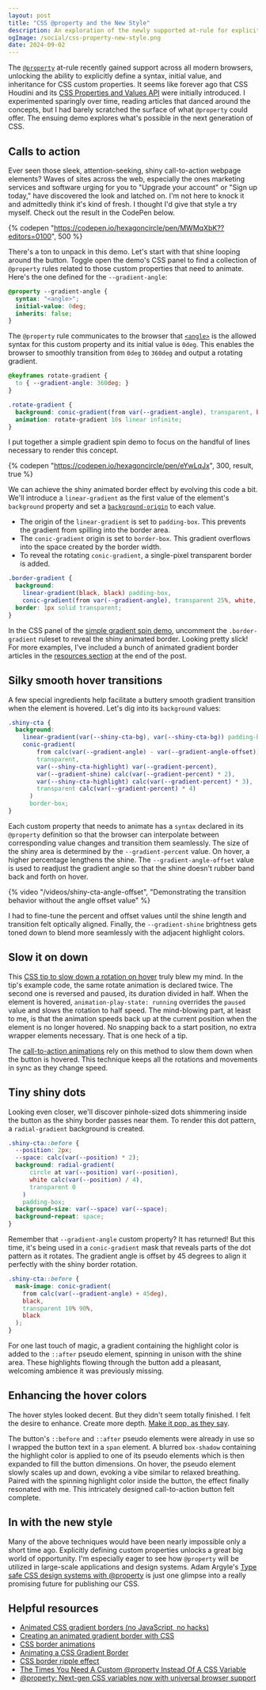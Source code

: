 ```yaml
---
layout: post
title: "CSS @property and the New Style"
description: An exploration of the newly supported at-rule for explicitly defining and animating custom properties in CSS.
ogImage: /social/css-property-new-style.png
date: 2024-09-02
---
```


The [`@property`](https://developer.mozilla.org/en-US/docs/Web/CSS/@property) at-rule recently gained support across all modern browsers, unlocking the ability to explicitly define a syntax, initial value, and inheritance for CSS custom properties. It seems like forever ago that CSS Houdini and its [CSS Properties and Values API](https://developer.mozilla.org/en-US/docs/Web/API/CSS_Properties_and_Values_API) were initially introduced. I experimented sparingly over time, reading articles that danced around the concepts, but I had barely scratched the surface of what `@property` could offer. The ensuing demo explores what's possible in the next generation of CSS.

## Calls to action

Ever seen those sleek, attention-seeking, shiny call-to-action webpage elements? Waves of sites across the web, especially the ones marketing services and software urging for you to "Upgrade your account" or "Sign up today," have discovered the look and latched on. I'm not here to knock it and admittedly think it's kind of fresh. I thought I'd give that style a try myself. Check out the result in the CodePen below.

{% codepen "https://codepen.io/hexagoncircle/pen/MWMqXbK??editors=0100", 500 %}

There's a ton to unpack in this demo. Let's start with that shine looping around the button. Toggle open the demo's CSS panel to find a collection of `@property` rules related to those custom properties that need to animate. Here's the one defined for the `--gradient-angle`:

```scss
@property --gradient-angle {
  syntax: "<angle>";
  initial-value: 0deg;
  inherits: false;
}
```

The `@property` rule communicates to the browser that [`<angle>`](https://developer.mozilla.org/en-US/docs/Web/CSS/angle) is the allowed syntax for this custom property and its initial value is `0deg`. This enables the browser to smoothly transition from `0deg` to `360deg` and output a rotating gradient.

```scss
@keyframes rotate-gradient {
  to { --gradient-angle: 360deg; }
}

.rotate-gradient {
  background: conic-gradient(from var(--gradient-angle), transparent, black);
  animation: rotate-gradient 10s linear infinite;
}
```

I put together a simple gradient spin demo to focus on the handful of lines necessary to render this concept.

{% codepen "https://codepen.io/hexagoncircle/pen/eYwLqJx", 300, result, true %}

We can achieve the shiny animated border effect by evolving this code a bit. We'll introduce a `linear-gradient` as the first value of the element's `background` property and set a [`background-origin`](https://developer.mozilla.org/en-US/docs/Web/CSS/background-origin) to each value.

- The origin of the `linear-gradient` is set to `padding-box`. This prevents the gradient from spilling into the border area.
- The `conic-gradient` origin is set to `border-box`. This gradient overflows into the space created by the border width.
- To reveal the rotating `conic-gradient`, a single-pixel transparent border is added.

```scss
.border-gradient {
  background: 
    linear-gradient(black, black) padding-box,
    conic-gradient(from var(--gradient-angle), transparent 25%, white, transparent 50%) border-box;
  border: 1px solid transparent;
}
```

In the CSS panel of the [simple gradient spin demo](#cp_embed_eYwLqJx), uncomment the `.border-gradient` ruleset to reveal the shiny animated border. Looking pretty slick! For more examples, I've included a bunch of animated gradient border articles in the [resources section](#helpful-resources) at the end of the post.

## Silky smooth hover transitions

A few special ingredients help facilitate a buttery smooth gradient transition when the element is hovered. Let's dig into its `background` values:

```scss
.shiny-cta {
  background: 
    linear-gradient(var(--shiny-cta-bg), var(--shiny-cta-bg)) padding-box,
    conic-gradient(
        from calc(var(--gradient-angle) - var(--gradient-angle-offset)),
        transparent,
        var(--shiny-cta-highlight) var(--gradient-percent),
        var(--gradient-shine) calc(var(--gradient-percent) * 2),
        var(--shiny-cta-highlight) calc(var(--gradient-percent) * 3),
        transparent calc(var(--gradient-percent) * 4)
      )
      border-box;
}
```

Each custom property that needs to animate has a `syntax` declared in its `@property` definition so that the browser can interpolate between corresponding value changes and transition them seamlessly. The size of the shiny area is determined by the `--gradient-percent` value. On hover, a higher percentage lengthens the shine. The `--gradient-angle-offset` value is used to readjust the gradient angle so that the shine doesn't rubber band back and forth on hover.

{% video "/videos/shiny-cta-angle-offset", "Demonstrating the transition behavior without the angle offset value" %}

I had to fine-tune the percent and offset values until the shine length and transition felt optically aligned. Finally, the `--gradient-shine` brightness gets toned down to blend more seamlessly with the adjacent highlight colors.

## Slow it on down

This [CSS tip to slow down a rotation on hover](https://css-tip.com/slow-down-rotation/) truly blew my mind. In the tip's example code, the same rotate animation is declared twice. The second one is reversed and paused, its duration divided in half. When the element is hovered, `animation-play-state: running` overrides the `paused` value and slows the rotation to half speed. The mind-blowing part, at least to me, is that the animation speeds back up at the current position when the element is no longer hovered. No snapping back to a start position, no extra wrapper elements necessary. That is one heck of a tip.

The [call-to-action animations](#cp_embed_MWMqXbK) rely on this method to slow them down when the button is hovered. This technique keeps all the rotations and movements in sync as they change speed.

## Tiny shiny dots

Looking even closer, we'll discover pinhole-sized dots shimmering inside the button as the shiny border passes near them. To render this dot pattern, a `radial-gradient` background is created.

```scss
.shiny-cta::before {
  --position: 2px;
  --space: calc(var(--position) * 2);
  background: radial-gradient(
      circle at var(--position) var(--position),
      white calc(var(--position) / 4),
      transparent 0
    )
    padding-box;
  background-size: var(--space) var(--space);
  background-repeat: space;
}
```

Remember that `--gradient-angle` custom property? It has returned! But this time, it's being used in a `conic-gradient` mask that reveals parts of the dot pattern as it rotates. The gradient angle is offset by 45 degrees to align it perfectly with the shiny border rotation.

```scss
.shiny-cta::before {
  mask-image: conic-gradient(
    from calc(var(--gradient-angle) + 45deg),
    black,
    transparent 10% 90%,
    black
  );
}
```

For one last touch of magic, a gradient containing the highlight color is added to the `::after` pseudo element, spinning in unison with the shine area. These highlights flowing through the button add a pleasant, welcoming ambience it was previously missing.

## Enhancing the hover colors

The hover styles looked decent. But they didn't seem totally finished. I felt the desire to enhance. Create more depth. [Make it pop, as they say](https://ryanmulligan.dev/blog/detect-js-support-in-css/#:~:text=%22Make%20it%20pop!%22).

The button's `::before` and `::after` pseudo elements were already in use so I wrapped the button text in a `span` element. A blurred `box-shadow` containing the highlight color is applied to one of its pseudo elements which is then expanded to fill the button dimensions. On hover, the pseudo element slowly scales up and down, evoking a vibe similar to relaxed breathing. Paired with the spinning highlight color inside the button, the effect finally resonated with me. This intricately designed call-to-action button felt complete.


## In with the new style

Many of the above techniques would have been nearly impossible only a short time ago. Explicitly defining custom properties unlocks a great big world of opportunity. I'm especially eager to see how `@property` will be utilized in large-scale applications and design systems. Adam Argyle's [Type safe CSS design systems with @property](https://nerdy.dev/cant-break-this-design-system) is just one glimpse into a really promising future for publishing our CSS.

## Helpful resources

- [Animated CSS gradient borders (no JavaScript, no hacks)](https://www.learnwithjason.dev/blog/animated-css-gradient-border/)
- [Creating an animated gradient border with CSS](https://ibelick.com/blog/create-animated-gradient-borders-with-css)
- [CSS border animations](https://web.dev/articles/css-border-animations)
- [Animating a CSS Gradient Border](https://www.bram.us/2021/01/29/animating-a-css-gradient-border/)
- [CSS border ripple effect](https://codepen.io/hexagoncircle/full/LYKJPjm)
- [The Times You Need A Custom @property Instead Of A CSS Variable](https://www.smashingmagazine.com/2024/05/times-need-custom-property-instead-css-variable/)
- [@property: Next-gen CSS variables now with universal browser support](https://web.dev/blog/at-property-baseline)